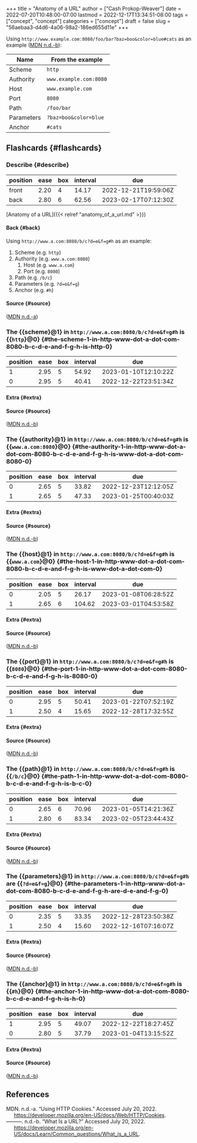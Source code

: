 +++
title = "Anatomy of a URL"
author = ["Cash Prokop-Weaver"]
date = 2022-07-20T10:48:00-07:00
lastmod = 2022-12-17T13:34:51-08:00
tags = ["concept", "concept"]
categories = ["concept"]
draft = false
slug = "56aebaa3-d4d6-4a06-98a2-186ed655d11e"
+++

Using `http://www.example.com:8080/foo/bar?baz=boo&color=blue#cats` as an example (<a href="#citeproc_bib_item_2">MDN n.d.-b</a>):

| Name       | From the example       |
|------------|------------------------|
| Scheme     | `http`                 |
| Authority  | `www.example.com:8080` |
| Host       | `www.example.com`      |
| Port       | `8080`                 |
| Path       | `/foo/bar`             |
| Parameters | `?baz=boo&color=blue`  |
| Anchor     | `#cats`                |


## Flashcards {#flashcards}


### Describe {#describe}

| position | ease | box | interval | due                  |
|----------|------|-----|----------|----------------------|
| front    | 2.20 | 4   | 14.17    | 2022-12-21T19:59:06Z |
| back     | 2.80 | 6   | 62.56    | 2023-02-17T07:12:30Z |

[Anatomy of a URL]({{< relref "anatomy_of_a_url.md" >}})


#### Back {#back}

Using `http://www.a.com:8080/b/c?d=e&f=g#h` as an example:

1.  Scheme (e.g. `http`)
2.  Authority (e.g. `www.a.com:8080`)
    1.  Host (e.g. `www.a.com`)
    2.  Port (e.g. `8080`)
3.  Path (e.g. `/b/c`)
4.  Parameters (e.g. `?d=e&f=g`)
5.  Anchor (e.g. `#h`)


#### Source {#source}

(<a href="#citeproc_bib_item_1">MDN n.d.-a</a>)


### The {{scheme}@1} in `http://www.a.com:8080/b/c?d=e&f=g#h` is {{`http`}@0} {#the-scheme-1-in-http-www-dot-a-dot-com-8080-b-c-d-e-and-f-g-h-is-http-0}

| position | ease | box | interval | due                  |
|----------|------|-----|----------|----------------------|
| 1        | 2.95 | 5   | 54.92    | 2023-01-10T12:10:22Z |
| 0        | 2.95 | 5   | 40.41    | 2022-12-22T23:51:34Z |


#### Extra {#extra}


#### Source {#source}

(<a href="#citeproc_bib_item_2">MDN n.d.-b</a>)


### The {{authority}@1} in `http://www.a.com:8080/b/c?d=e&f=g#h` is {{`www.a.com:8080`}@0} {#the-authority-1-in-http-www-dot-a-dot-com-8080-b-c-d-e-and-f-g-h-is-www-dot-a-dot-com-8080-0}

| position | ease | box | interval | due                  |
|----------|------|-----|----------|----------------------|
| 0        | 2.65 | 5   | 33.82    | 2022-12-23T12:12:05Z |
| 1        | 2.65 | 5   | 47.33    | 2023-01-25T00:40:03Z |


#### Extra {#extra}


#### Source {#source}

(<a href="#citeproc_bib_item_2">MDN n.d.-b</a>)


### The {{host}@1} in `http://www.a.com:8080/b/c?d=e&f=g#h` is {{`www.a.com`}@0} {#the-host-1-in-http-www-dot-a-dot-com-8080-b-c-d-e-and-f-g-h-is-www-dot-a-dot-com-0}

| position | ease | box | interval | due                  |
|----------|------|-----|----------|----------------------|
| 0        | 2.05 | 5   | 26.17    | 2023-01-08T06:28:52Z |
| 1        | 2.65 | 6   | 104.62   | 2023-03-01T04:53:58Z |


#### Extra {#extra}


#### Source {#source}

(<a href="#citeproc_bib_item_2">MDN n.d.-b</a>)


### The {{port}@1} in `http://www.a.com:8080/b/c?d=e&f=g#h` is {{`8080`}@0} {#the-port-1-in-http-www-dot-a-dot-com-8080-b-c-d-e-and-f-g-h-is-8080-0}

| position | ease | box | interval | due                  |
|----------|------|-----|----------|----------------------|
| 0        | 2.95 | 5   | 50.41    | 2023-01-22T07:52:19Z |
| 1        | 2.50 | 4   | 15.65    | 2022-12-28T17:32:55Z |


#### Extra {#extra}


#### Source {#source}

(<a href="#citeproc_bib_item_2">MDN n.d.-b</a>)


### The {{path}@1} in `http://www.a.com:8080/b/c?d=e&f=g#h` is {{`/b/c`}@0} {#the-path-1-in-http-www-dot-a-dot-com-8080-b-c-d-e-and-f-g-h-is-b-c-0}

| position | ease | box | interval | due                  |
|----------|------|-----|----------|----------------------|
| 0        | 2.65 | 6   | 70.96    | 2023-01-05T14:21:36Z |
| 1        | 2.80 | 6   | 83.34    | 2023-02-05T23:44:43Z |


#### Extra {#extra}


#### Source {#source}

(<a href="#citeproc_bib_item_2">MDN n.d.-b</a>)


### The {{parameters}@1} in `http://www.a.com:8080/b/c?d=e&f=g#h` are {{`?d=e&f=g`}@0} {#the-parameters-1-in-http-www-dot-a-dot-com-8080-b-c-d-e-and-f-g-h-are-d-e-and-f-g-0}

| position | ease | box | interval | due                  |
|----------|------|-----|----------|----------------------|
| 0        | 2.35 | 5   | 33.35    | 2022-12-28T23:50:38Z |
| 1        | 2.50 | 4   | 15.60    | 2022-12-16T07:16:07Z |


#### Extra {#extra}


#### Source {#source}

(<a href="#citeproc_bib_item_2">MDN n.d.-b</a>)


### The {{anchor}@1} in `http://www.a.com:8080/b/c?d=e&f=g#h` is {{`#h`}@0} {#the-anchor-1-in-http-www-dot-a-dot-com-8080-b-c-d-e-and-f-g-h-is-h-0}

| position | ease | box | interval | due                  |
|----------|------|-----|----------|----------------------|
| 1        | 2.95 | 5   | 49.07    | 2022-12-22T18:27:45Z |
| 0        | 2.80 | 5   | 37.79    | 2023-01-04T13:15:52Z |


#### Extra {#extra}


#### Source {#source}

(<a href="#citeproc_bib_item_2">MDN n.d.-b</a>)

## References

<style>.csl-entry{text-indent: -1.5em; margin-left: 1.5em;}</style><div class="csl-bib-body">
  <div class="csl-entry"><a id="citeproc_bib_item_1"></a>MDN. n.d.-a. “Using HTTP Cookies.” Accessed July 20, 2022. <a href="https://developer.mozilla.org/en-US/docs/Web/HTTP/Cookies">https://developer.mozilla.org/en-US/docs/Web/HTTP/Cookies</a>.</div>
  <div class="csl-entry"><a id="citeproc_bib_item_2"></a>———. n.d.-b. “What Is a URL?” Accessed July 20, 2022. <a href="https://developer.mozilla.org/en-US/docs/Learn/Common_questions/What_is_a_URL">https://developer.mozilla.org/en-US/docs/Learn/Common_questions/What_is_a_URL</a>.</div>
</div>
